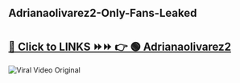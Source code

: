 
 ## Adrianaolivarez2-Only-Fans-Leaked

# <h2><a href="https://clipsfans.com/Adrianaolivarez2&ref=git">🔗 Click to LINKS ⏩⏩ 👉 🟢 Adrianaolivarez2 </a></h2>

<a href="https://clipsfans.com/Adrianaolivarez2&ref=git" rel="nofollow" data-target="animated-image.originalLink"><img src="https://i.ibb.co.com/xMMVF88/686577567.gif" alt="Viral Video Original" style="max-width: 100%; display: inline-block;" data-target="animated-image.originalImage"></a>
